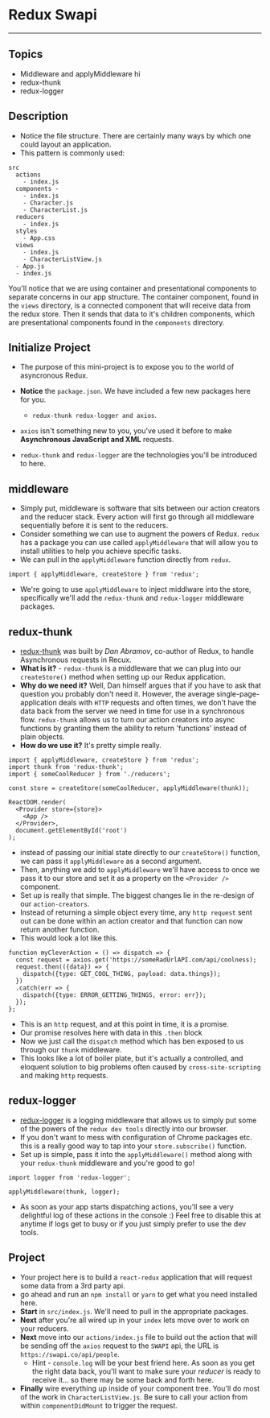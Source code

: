 # Redux Swapi

---

## Topics

- Middleware and applyMiddleware hi
- redux-thunk
- redux-logger

## Description

- Notice the file structure. There are certainly many ways by which one could layout an application.
- This pattern is commonly used:

```
src
  actions
    - index.js
  components -
    - index.js
    - Character.js
    - CharacterList.js
  reducers
    - index.js
  styles
    - App.css
  views
    - index.js
    - CharacterListView.js
  - App.js
  - index.js
```

You'll notice that we are using container and presentational components to separate concerns in our app structure. The container component, found in the `views` directory, is a connected component that will receive data from the redux store. Then it sends that data to it's children components, which are presentational components found in the `components` directory.

## Initialize Project

- The purpose of this mini-project is to expose you to the world of asyncronous Redux.
- **Notice** the `package.json`. We have included a few new packages here for you.

  - `redux-thunk redux-logger and axios`.

- `axios` isn't something new to you, you've used it before to make **Asynchronous JavaScript and XML** requests.
- `redux-thunk` and `redux-logger` are the technologies you'll be introduced to here.

## middleware

- Simply put, middleware is software that sits between our action creators and the reducer stack. Every action will first go through all middleware sequentially before it is sent to the reducers.
- Consider something we can use to augment the powers of Redux. `redux` has a package you can use called `applyMiddleware` that will allow you to install utilities to help you achieve specific tasks.
- We can pull in the `applyMiddleware` function directly from `redux`.

```
import { applyMiddleware, createStore } from 'redux';
```

- We're going to use `applyMiddleware` to inject middlware into the store, specifically we'll add the `redux-thunk` and `redux-logger` middleware packages.

## redux-thunk

- [redux-thunk](https://github.com/gaearon/redux-thunk) was built by _Dan Abramov_, co-author of Redux, to handle Asynchronous requests in Recux.
- **What is it?** - `redux-thunk` is a middleware that we can plug into our `createStore()` method when setting up our Redux application.
- **Why do we need it?** Well, Dan himself argues that if you have to ask that question you probably don't need it. However, the average single-page-application deals with `HTTP` requests and often times, we don't have the data back from the server we need in time for use in a synchronous flow. `redux-thunk` allows us to turn our action creators into async functions by granting them the ability to return 'functions' instead of plain objects.
- **How do we use it?** It's pretty simple really.

```
import { applyMiddleware, createStore } from 'redux';
import thunk from 'redux-thunk';
import { someCoolReducer } from './reducers';

const store = createStore(someCoolReducer, applyMiddleware(thunk));

ReactDOM.render(
  <Provider store={store}>
    <App />
  </Provider>,
  document.getElementById('root')
);
```

- instead of passing our initial state directly to our `createStore()` function, we can pass it `applyMiddleware` as a second argument.
- Then, anything we add to `applyMiddleware` we'll have access to once we pass it to our store and set it as a property on the `<Provider />` component.
- Set up is really that simple. The biggest changes lie in the re-design of our `action-creators`.
- Instead of returning a simple object every time, any `http request` sent out can be done within an action creator and that function can now return another function.
- This would look a lot like this.

```
function myCleverAction = () => dispatch => {
  const request = axios.get('https://someRadUrlAPI.com/api/coolness);
  request.then(({data}) => {
    dispatch({type: GET_COOL_THING, payload: data.things});
  })
  .catch(err => {
    dispatch({type: ERROR_GETTING_THINGS, error: err});
  });
};
```

- This is an `http` request, and at this point in time, it is a promise.
- Our promise resolves here with data in this `.then` block
- Now we just call the `dispatch` method which has ben exposed to us through our `thunk` middleware.
- This looks like a lot of boiler plate, but it's actually a controlled, and eloquent solution to big problems often caused by `cross-site-scripting` and making `http` requests.

## redux-logger

- [redux-logger](https://github.com/evgenyrodionov/redux-logger) is a logging middleware that allows us to simply put some of the powers of the `redux dev tools` directly into our browser.
- If you don't want to mess with configuration of Chrome packages etc. this is a really good way to tap into your `store.subscribe()` function.
- Set up is simple, pass it into the `applyMiddleware()` method along with your `redux-thunk` middleware and you're good to go!

```
import logger from 'redux-logger';

applyMiddleware(thunk, logger);
```

- As soon as your app starts dispatching actions, you'll see a very delightful log of these actions in the console :) Feel free to disable this at anytime if logs get to busy or if you just simply prefer to use the dev tools.

## Project

- Your project here is to build a `react-redux` application that will request some data from a 3rd party api.
- go ahead and run an `npm install` or `yarn` to get what you need installed here.
- **Start** in `src/index.js`. We'll need to pull in the appropriate packages.
- **Next** after you're all wired up in your `index` lets move over to work on your reducers.
- **Next** move into our `actions/index.js` file to build out the action that will be sending off the `axios` request to the `SWAPI` api, the URL is `https://swapi.co/api/people`.
  - Hint - `console.log` will be your best friend here. As soon as you get the right data back, you'll want to make sure your _reducer_ is ready to receive it... so there may be some back and forth here.
- **Finally** wire everything up inside of your component tree. You'll do most of the work in `CharacterListView.js`. Be sure to call your action from within `componentDidMount` to trigger the request.
